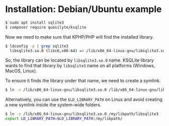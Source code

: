 # Installation: Debian/Ubuntu example

```bash
$ sudo apt install sqlite3
$ composer require quasilyte/ksqlite
```

Now we need to make sure that KPHP/PHP will find the installed library.

```bash
$ ldconfig -p | grep sqlite3
  libsqlite3.so.0 (libc6,x86-64) => /lib/x86_64-linux-gnu/libsqlite3.so.0
```

So, the library can be located by `libsqlite3.so.0` name. KSQLite library wants to
find that library by `libsqlite3` name on all platforms (Windows, MacOS, Linux).

To ensure it finds the library under that name, we need to create a symlink.

```bash
$ ln -s /lib/x86_64-linux-gnu/libsqlite3.so.0 /lib/x86_64-linux-gnu/libsqlite3
```

Alternatively, you can use the `$LD_LIBRARY_PATH` on Linux and avoid creating a new symlink inside
the system-wide folders.

```bash
$ ln -s /lib/x86_64-linux-gnu/libsqlite3.so.0 /my/libpath/libsqlite3
export LD_LIBRARY_PATH=$LD_LIBRARY_PATH:/my/libpath/
```
